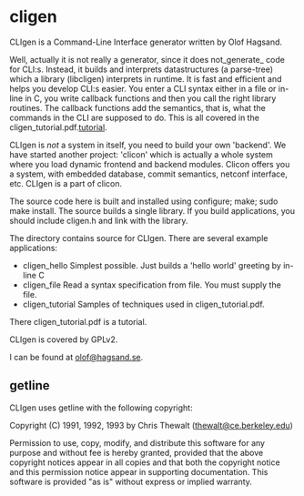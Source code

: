 cligen
======

CLIgen is a Command-Line Interface generator written by Olof Hagsand.

Well, actually it is not really a generator, since it does
not_generate_ code for CLI:s. Instead, it builds and interprets
datastructures (a parse-tree) which a library (libcligen) interprets
in runtime.  It is fast and efficient and helps you develop CLI:s
easier. You enter a CLI syntax either in a file or in-line in C, you
write callback functions and then you call the right library
routines. The callback functions add the semantics, that is, what the
commands in the CLI are supposed to do. This is all covered in the
cligen_tutorial.pdf.[tutorial](http://www.hagsand.se/cligen/cligen_tutorial.pdf).

CLIgen is _not_ a system in itself, you need to build your own
'backend'. We have started another project: 'clicon' which is actually
a whole system where you load dynamic frontend and backend
modules. Clicon offers you a system, with embedded database, commit
semantics, netconf interface, etc. CLIgen is a part of clicon.

The source code here is built and installed using configure; make;
sudo make install. The source builds a single library. If you build
applications, you should include cligen.h and link with the library.

The directory contains source for CLIgen. There are several example 
applications:
* cligen_hello Simplest possible. Just builds a 'hello world' greeting by in-line C
* cligen_file Read a syntax specification from file. You must supply the file.
* cligen_tutorial Samples of techniques used in cligen_tutorial.pdf.

There cligen_tutorial.pdf is a tutorial.

CLIgen is covered by GPLv2.

I can be found at olof@hagsand.se.

getline
-------
CLIgen uses getline with the following copyright:

Copyright (C) 1991, 1992, 1993 by Chris Thewalt (thewalt@ce.berkeley.edu)

Permission to use, copy, modify, and distribute this software 
for any purpose and without fee is hereby granted, provided
that the above copyright notices appear in all copies and that both the
copyright notice and this permission notice appear in supporting
documentation.  This software is provided "as is" without express or
implied warranty.


